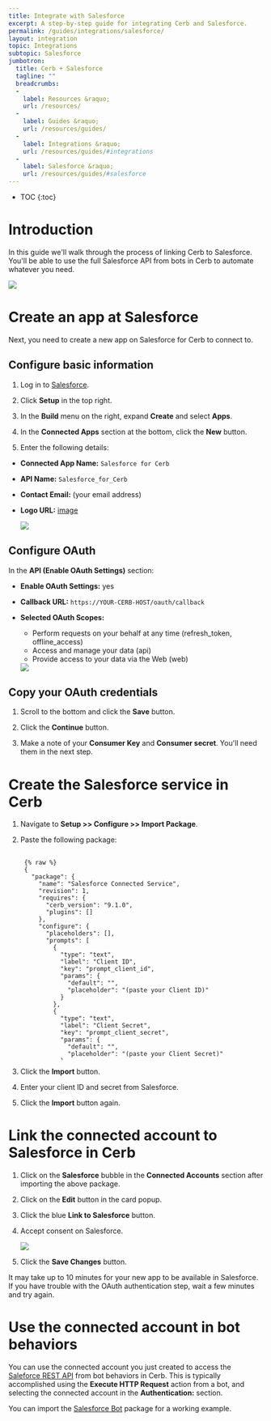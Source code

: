 ```yaml
---
title: Integrate with Salesforce
excerpt: A step-by-step guide for integrating Cerb and Salesforce.
permalink: /guides/integrations/salesforce/
layout: integration
topic: Integrations
subtopic: Salesforce
jumbotron:
  title: Cerb + Salesforce
  tagline: ""
  breadcrumbs:
  -
    label: Resources &raquo;
    url: /resources/
  -
    label: Guides &raquo;
    url: /resources/guides/
  -
    label: Integrations &raquo;
    url: /resources/guides/#integrations
  -
    label: Salesforce &raquo;
    url: /resources/guides/#salesforce
---
```


* TOC
{:toc}

# Introduction

In this guide we'll walk through the process of linking Cerb to Salesforce. You'll be able to use the full Salesforce API from bots in Cerb to automate whatever you need.

<div class="cerb-screenshot">
<img src="/assets/images/guides/salesforce/plugin/cerb-and-salesforce.png" class="screenshot">
</div>

# Create an app at Salesforce

Next, you need to create a new app on Salesforce for Cerb to connect to.

## Configure basic information

1. Log in to [Salesforce](https://login.salesforce.com).

1. Click **Setup** in the top right.

1. In the **Build** menu on the right, expand **Create** and select **Apps**.

1. In the **Connected Apps** section at the bottom, click the **New** button.

1. Enter the following details:

- **Connected App Name:** `Salesforce for Cerb`
- **API Name:** `Salesforce_for_Cerb`
- **Contact Email:** (your email address)
- **Logo URL:** [image](/assets/cerb_mascot.png)

	<div class="cerb-screenshot">
	<img src="/assets/images/guides/salesforce/plugin/new-app-basic.png" class="screenshot">
	</div>

## Configure OAuth

In the **API (Enable OAuth Settings)** section:

- **Enable OAuth Settings:** yes
- **Callback URL:** `https://YOUR-CERB-HOST/oauth/callback`
- **Selected OAuth Scopes:**
	- Perform requests on your behalf at any time (refresh_token, offline_access)
	- Access and manage your data (api)
	- Provide access to your data via the Web (web)

	<div class="cerb-screenshot">
	<img src="/assets/images/guides/salesforce/plugin/new-app-oauth.png" class="screenshot">
	</div>
	
## Copy your OAuth credentials

1. Scroll to the bottom and click the **Save** button.

1. Click the **Continue** button.

1. Make a note of your **Consumer Key** and **Consumer secret**.  You'll need them in the next step.

# Create the Salesforce service in Cerb

1. Navigate to **Setup >> Configure >> Import Package**.

1. Paste the following package:

	<pre style="max-height:29.5em;">
	<code class="language-json">
	{% raw %}
	{
	  "package": {
	    "name": "Salesforce Connected Service",
	    "revision": 1,
	    "requires": {
	      "cerb_version": "9.1.0",
	      "plugins": []
	    },
	    "configure": {
	      "placeholders": [],
	      "prompts": [
	        {
	          "type": "text",
	          "label": "Client ID",
	          "key": "prompt_client_id",
	          "params": {
	            "default": "",
	            "placeholder": "(paste your Client ID)"
	          }
	        },
	        {
	          "type": "text",
	          "label": "Client Secret",
	          "key": "prompt_client_secret",
	          "params": {
	            "default": "",
	            "placeholder": "(paste your Client Secret)"
	          }
	        }
	      ]
	    }
	  },
	  "records": [
	    {
	      "uid": "service_salesforce",
	      "_context": "connected_service",
	      "name": "Salesforce",
	      "extension_id": "cerb.service.provider.oauth2",
	      "params": {
	        "grant_type": "authorization_code",
	        "client_id": "{{{prompt_client_id}}}",
	        "client_secret": "{{{prompt_client_secret}}}",
	        "authorization_url": "https://login.salesforce.com/services/oauth2/authorize",
	        "access_token_url": "https://login.salesforce.com/services/oauth2/token",
	        "resource_owner_url": "",
	        "scope": "api refresh_token",
	        "approval_prompt": "auto"
	      }
	    },
	    {
	      "uid": "account_salesforce",
	      "_context": "connected_account",
	      "name": "Salesforce",
	      "service_id": "{{{uid.service_salesforce}}}",
	      "owner__context": "cerberusweb.contexts.app",
	      "owner_id": "0",
	      "params": {}
	    }
	  ]
	}
	{% endraw %}
	</code>
	</pre>

1. Click the **Import** button.

1. Enter your client ID and secret from Salesforce.

1. Click the **Import** button again.

# Link the connected account to Salesforce in Cerb

1. Click on the **Salesforce** bubble in the **Connected Accounts** section after importing the above package.

1. Click on the **Edit** button in the card popup.

1. Click the blue **Link to Salesforce** button.

1. Accept consent on Salesforce.

	<div class="cerb-screenshot">
	<img src="/assets/images/guides/salesforce/plugin/oauth-approve.png" class="screenshot">
	</div>

1. Click the **Save Changes** button.

<div class="cerb-box note">
	<p>It may take up to 10 minutes for your new app to be available in Salesforce.  If you have trouble with the OAuth authentication step, wait a few minutes and try again.</p>
</div>

# Use the connected account in bot behaviors

You can use the connected account you just created to access the [Saleforce REST API](https://developer.salesforce.com/page/REST_API) from bot behaviors in Cerb.  This is typically accomplished using the **Execute HTTP Request** action from a bot, and selecting the connected account in the **Authentication:** section.

You can import the [Salesforce Bot](/packages/salesforce-bot/) package for a working example.